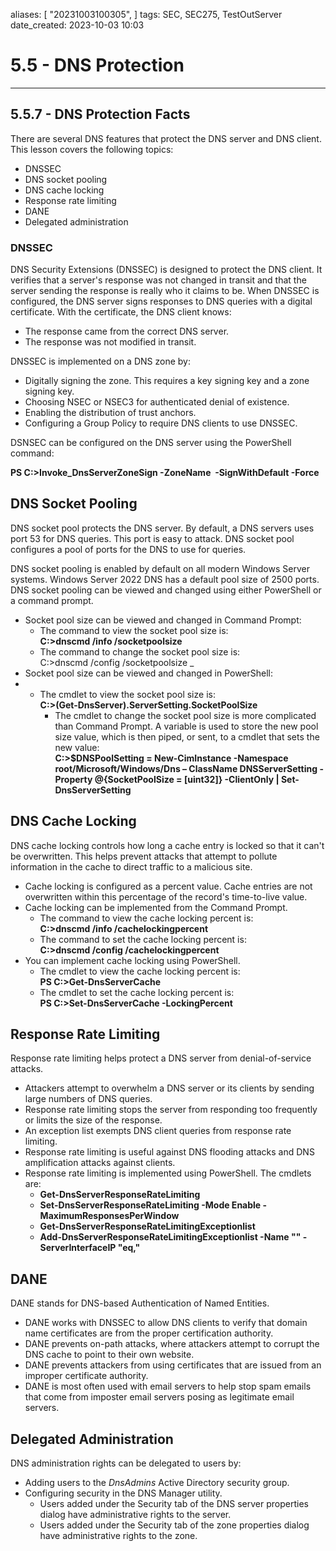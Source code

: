 

aliases: [ "20231003100305",  ]
tags: SEC, SEC275, TestOutServer
date_created: 2023-10-03 10:03

# 5.5 - DNS Protection
---
## 5.5.7 - DNS Protection Facts
There are several DNS features that protect the DNS server and DNS client.
This lesson covers the following topics:
- DNSSEC
- DNS socket pooling
- DNS cache locking
- Response rate limiting
- DANE
- Delegated administration

### DNSSEC
DNS Security Extensions (DNSSEC) is designed to protect the DNS client. It verifies that a server's response was not changed in transit and that the server sending the response is really who it claims to be. When DNSSEC is configured, the DNS server signs responses to DNS queries with a digital certificate. With the certificate, the DNS client knows:

- The response came from the correct DNS server.
- The response was not modified in transit.

DNSSEC is implemented on a DNS zone by:

- Digitally signing the zone. This requires a key signing key and a zone signing key.
- Choosing NSEC or NSEC3 for authenticated denial of existence.
- Enabling the distribution of trust anchors.
- Configuring a Group Policy to require DNS clients to use DNSSEC.

DSNSEC can be configured on the DNS server using the PowerShell command:

**PS C:\>Invoke_DnsServerZoneSign -ZoneName _<zone>_ -SignWithDefault -Force**

## DNS Socket Pooling

DNS socket pool protects the DNS server. By default, a DNS servers uses port 53 for DNS queries. This port is easy to attack. DNS socket pool configures a pool of ports for the DNS to use for queries.

DNS socket pooling is enabled by default on all modern Windows Server systems. Windows Server 2022 DNS has a default pool size of 2500 ports. DNS socket pooling can be viewed and changed using either PowerShell or a command prompt.

- Socket pool size can be viewed and changed in Command Prompt:
    - The command to view the socket pool size is:  
        **C:\>dnscmd /info /socketpoolsize**
    - The command to change the socket pool size is:  
        C:\>dnscmd /config /socketpoolsize _<number of ports>
- Socket pool size can be viewed and changed in PowerShell:
- - The cmdlet to view the socket pool size is:  
        **C:\>(Get-DnsServer).ServerSetting.SocketPoolSize**
    - The cmdlet to change the socket pool size is more complicated than Command Prompt. A variable is used to store the new pool size value, which is then piped, or sent, to a cmdlet that sets the new value:  
        **C:\>$DNSPoolSetting = New-CimInstance -Namespace root/Microsoft/Windows/Dns – ClassName DNSServerSetting -Property @{SocketPoolSize = [uint32]_<pool size>_} -ClientOnly | Set-DnsServerSetting**

## DNS Cache Locking

DNS cache locking controls how long a cache entry is locked so that it can't be overwritten. This helps prevent attacks that attempt to pollute information in the cache to direct traffic to a malicious site.

- Cache locking is configured as a percent value. Cache entries are not overwritten within this percentage of the record's time-to-live value.
- Cache locking can be implemented from the Command Prompt.
    - The command to view the cache locking percent is:  
        **C:\>dnscmd /info /cachelockingpercent**
    - The command to set the cache locking percent is:  
        **C:\>dnscmd /config /cachelockingpercent _<percent>_**
- You can implement cache locking using PowerShell.
    - The cmdlet to view the cache locking percent is:  
        **PS C:\>Get-DnsServerCache**
    - The cmdlet to set the cache locking percent is:  
        **PS C:\>Set-DnsServerCache -LockingPercent _<percent>_**

## Response Rate Limiting

Response rate limiting helps protect a DNS server from denial-of-service attacks.

- Attackers attempt to overwhelm a DNS server or its clients by sending large numbers of DNS queries.
- Response rate limiting stops the server from responding too frequently or limits the size of the response.
- An exception list exempts DNS client queries from response rate limiting.
- Response rate limiting is useful against DNS flooding attacks and DNS amplification attacks against clients.
- Response rate limiting is implemented using PowerShell. The cmdlets are:
    - **Get-DnsServerResponseRateLimiting**
    - **Set-DnsServerResponseRateLimiting -Mode Enable -MaximumResponsesPerWindow _<number>_**
    - **Get-DnsServerResponseRateLimitingExceptionlist**
    - **Add-DnsServerResponseRateLimitingExceptionlist -Name "_<host name>_" -ServerInterfaceIP "eq,_<DNS server IP address>_"**  
        

## DANE

DANE stands for DNS-based Authentication of Named Entities.

- DANE works with DNSSEC to allow DNS clients to verify that domain name certificates are from the proper certification authority.
- DANE prevents on-path attacks, where attackers attempt to corrupt the DNS cache to point to their own website.
- DANE prevents attackers from using certificates that are issued from an improper certificate authority.
- DANE is most often used with email servers to help stop spam emails that come from imposter email servers posing as legitimate email servers.

## Delegated Administration

DNS administration rights can be delegated to users by:

- Adding users to the _DnsAdmins_ Active Directory security group.
- Configuring security in the DNS Manager utility.
    - Users added under the Security tab of the DNS server properties dialog have administrative rights to the server.
    - Users added under the Security tab of the zone properties dialog have administrative rights to the zone.

